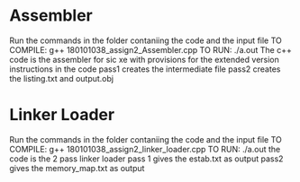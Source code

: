 # Assembler
Run the commands in the folder contaniing the code and the input file
TO COMPILE:
 g++ 180101038_assign2_Assembler.cpp
TO RUN:
 ./a.out
The c++ code is the assembler for sic xe with provisions for the extended version instructions in the code
pass1 creates the intermediate file
pass2 creates the listing.txt and output.obj

# Linker Loader

Run the commands in the folder contaniing the code and the input file
TO COMPILE:
 g++ 180101038_assign2_linker_loader.cpp
TO RUN:
 ./a.out
the code is the 2 pass linker loader
pass 1 gives the estab.txt as output
pass2 gives the memory_map.txt as output 


